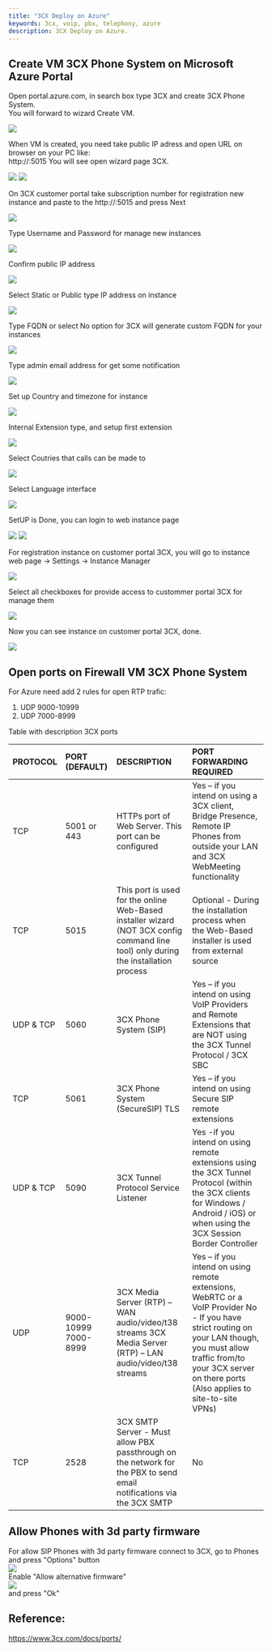 ```yaml
---
title: "3CX Deploy on Azure"
keywords: 3cx, voip, pbx, telephony, azure
description: 3CX Deploy on Azure.
---
```


## Create VM 3CX Phone System on Microsoft Azure Portal
Open portal.azure.com, in search box type 3CX and create 3CX Phone System.  
You will forward to wizard Create VM.

![](images/3CX_deploy_azure_01.png)

When VM is created, you need take public IP adress and open URL on browser on your PC like:   
http://<public IP VM>:5015
You will see open wizard page 3CX.

![](images/3CX_deploy_azure_02.png)
![](images/3CX_deploy_azure_03.png)

On 3CX customer portal take subscription number for registration new instance and paste to the http://<public IP VM>:5015 and press Next

![](images/3CX_deploy_azure_04.png)

Type Username and Password for manage new instances

![](images/3CX_deploy_azure_05.png)

Confirm public IP address

![](images/3CX_deploy_azure_06.png)

Select Static or Public type IP address on instance

![](images/3CX_deploy_azure_07.png)

Type FQDN or select No option for 3CX will generate custom FQDN for your instances

![](images/3CX_deploy_azure_08.png)

Type admin email address for get some notification

![](images/3CX_deploy_azure_09.png)

Set up Country and timezone for instance

![](images/3CX_deploy_azure_10.png)

Internal Extension type, and setup first extension

![](images/3CX_deploy_azure_11.png)

Select Coutries that calls can be made to

![](images/3CX_deploy_azure_12.png)

Select Language interface

![](images/3CX_deploy_azure_13.png)

SetUP is Done, you can login to web instance page

![](images/3CX_deploy_azure_14.png)
![](images/3CX_deploy_azure_15.png)

For registration instance on customer portal 3CX, you will go to instance web page -> Settings -> Instance Manager

![](images/3CX_deploy_azure_17.png)

Select all checkboxes for provide access to custommer portal 3CX for manage them

![](images/3CX_deploy_azure_18.png)

Now you can see instance on customer portal 3CX, done.

![](images/3CX_deploy_azure_16.png)

## Open ports on Firewall VM 3CX Phone System

For Azure need add 2 rules for open RTP trafic:
1. UDP 9000-10999
2. UDP 7000-8999

Table with description 3CX ports

| PROTOCOL     | PORT (DEFAULT) | DESCRIPTION  | PORT FORWARDING REQUIRED |
|:-------------|:---------------|:-------------|:-------------------------|  
| TCP          | 5001 or 443    | HTTPs port of Web Server. This port can be configured | Yes – if you intend on using a 3CX client, Bridge Presence, Remote IP Phones from outside your LAN and 3CX WebMeeting functionality |
| TCP          | 5015           | This port is used for the online Web-Based installer wizard (NOT 3CX config command line tool) only during the installation process | Optional - During the installation process when the Web-Based installer is used from external source |
| UDP & TCP    | 5060           | 3CX Phone System (SIP) | Yes – if you intend on using VoIP Providers and Remote Extensions that are NOT using the 3CX Tunnel Protocol / 3CX SBC |
| TCP          | 5061           | 3CX Phone System (SecureSIP) TLS | Yes – if you intend on using Secure SIP remote extensions |
| UDP & TCP    | 5090           | 3CX Tunnel Protocol Service Listener | Yes -if you intend on using remote extensions using the 3CX Tunnel Protocol (within the 3CX clients for Windows / Android / iOS) or when using the 3CX Session Border Controller |
| UDP          | 9000-10999 7000-8999 | 3CX Media Server (RTP) – WAN audio/video/t38 streams  3CX Media Server (RTP) – LAN audio/video/t38 streams | Yes – if you intend on using remote extensions, WebRTC or a VoIP Provider  No - If you have strict routing on your LAN though, you must allow traffic from/to your 3CX server on there ports (Also applies to site-to-site VPNs)
| TCP          | 2528           | 3CX SMTP Server - Must allow PBX passthrough on the network for the PBX to send email notifications via the 3CX SMTP | No

## Allow Phones with 3d party firmware
For allow SIP Phones with 3d party firmware connect to 3CX, go to Phones and press "Options" button     
![](images/3CX_deploy_azure_19.png)  
Enable "Allow alternative firmware"  
![](images/3CX_deploy_azure_20.png)  
and press "Ok"


## Reference:

https://www.3cx.com/docs/ports/  
